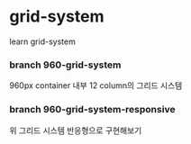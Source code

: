 # grid-system
 learn grid-system

### branch 960-grid-system
960px container 내부 12 column의 그리드 시스템

### branch 960-grid-system-responsive
위 그리드 시스템 반응형으로 구현해보기

